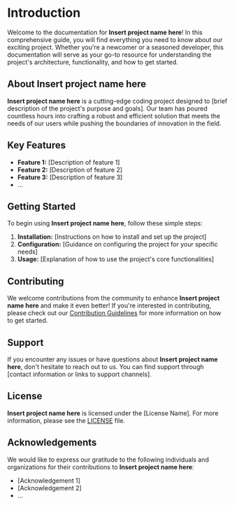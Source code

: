 # Introduction

Welcome to the documentation for **Insert project name here**! In this comprehensive guide, you will find everything you need to know about our exciting project. Whether you're a newcomer or a seasoned developer, this documentation will serve as your go-to resource for understanding the project's architecture, functionality, and how to get started.

## About **Insert project name here**

**Insert project name here** is a cutting-edge coding project designed to [brief description of the project's purpose and goals]. Our team has poured countless hours into crafting a robust and efficient solution that meets the needs of our users while pushing the boundaries of innovation in the field.

## Key Features

- **Feature 1:** [Description of feature 1]
- **Feature 2:** [Description of feature 2]
- **Feature 3:** [Description of feature 3]
- ...

## Getting Started

To begin using **Insert project name here**, follow these simple steps:

1. **Installation:** [Instructions on how to install and set up the project]
2. **Configuration:** [Guidance on configuring the project for your specific needs]
3. **Usage:** [Explanation of how to use the project's core functionalities]

## Contributing

We welcome contributions from the community to enhance **Insert project name here** and make it even better! If you're interested in contributing, please check out our [Contribution Guidelines](CONTRIBUTING.md) for more information on how to get started.

## Support

If you encounter any issues or have questions about **Insert project name here**, don't hesitate to reach out to us. You can find support through [contact information or links to support channels].

## License

**Insert project name here** is licensed under the [License Name]. For more information, please see the [LICENSE](LICENSE) file.

## Acknowledgements

We would like to express our gratitude to the following individuals and organizations for their contributions to **Insert project name here**:

- [Acknowledgement 1]
- [Acknowledgement 2]
- ...
